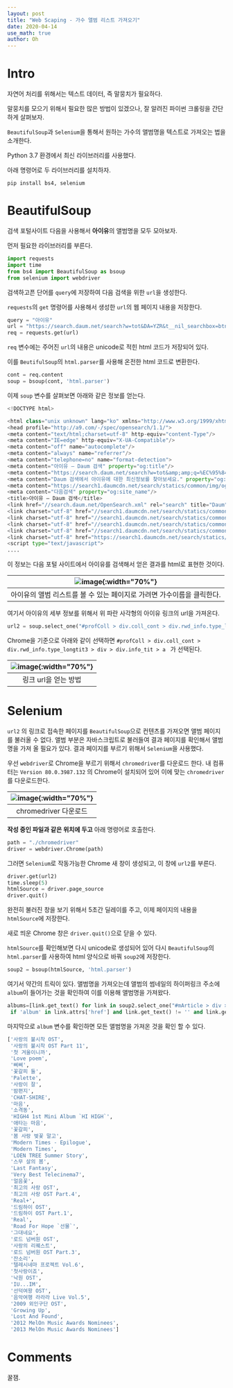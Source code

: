 ```yaml
---
layout: post
title: "Web Scaping - 가수 앨범 리스트 가져오기"
date: 2020-04-14
use_math: true
author: Oh
---
```


# Intro

자연어 처리를 위해서는 텍스트 데이터, 즉 말뭉치가 필요하다.

말뭉치를 모으기 위해서 필요한 많은 방법이 있겠으나, 잘 알려진 파이썬 크롤링을 간단하게 살펴보자.

`BeautifulSoup`과 `Selenium`을 통해서 원하는 가수의 앨범명을 텍스트로 가져오는 법을 소개한다.

Python 3.7 환경에서 최신 라이브러리를 사용했다.

아래 명령어로 두 라이브러리를 설치하자.

```console
pip install bs4, selenium
```



# BeautifulSoup

검색 포털사이트 다음을 사용해서 **아이유**의 앨범명을 모두 모아보자.

먼저 필요한 라이브러리를 부른다.

```python
import requests
import time
from bs4 import BeautifulSoup as bsoup
from selenium import webdriver
```



검색하고픈 단어를 `query`에 저장하여 다음 검색을 위한 `url`을 생성한다.

`requests`의 `get` 명령어를 사용해서 생성한 `url`의 웹 페이지 내용을 저장한다.

```python
query = "아이유"
url = "https://search.daum.net/search?w=tot&DA=YZR&t__nil_searchbox=btn&sug=&sugo=&q=" + query
req = requests.get(url)
```



`req` 변수에는 주어진 `url`의 내용은 unicode로 적힌 html 코드가 저장되어 있다.

이를 `BeutifulSoup`의 `html.parser`를 사용해 온전한 html 코드로 변환한다.

```python
cont = req.content
soup = bsoup(cont, 'html.parser')
```



이제 `soup` 변수를 살펴보면 아래와 같은 정보를 얻는다.

```python
<!DOCTYPE html>

<html class="unix unknown" lang="ko" xmlns="http://www.w3.org/1999/xhtml">
<head profile="http://a9.com/-/spec/opensearch/1.1/">
<meta content="text/html;charset=utf-8" http-equiv="content-Type"/>
<meta content="IE=edge" http-equiv="X-UA-Compatible"/>
<meta content="off" name="autocomplete"/>
<meta content="always" name="referrer"/>
<meta content="telephone=no" name="format-detection">
<meta content="아이유 – Daum 검색" property="og:title"/>
<meta content="https://search.daum.net/search?w=tot&amp;amp;q=%EC%95%84%EC%9D%B4%EC%9C%A0" property="og:url"/>
<meta content="Daum 검색에서 아이유에 대한 최신정보를 찾아보세요." property="og:description"/>
<meta content="https://search1.daumcdn.net/search/statics/common/img/og_search.png" property="og:image"/>
<meta content="다음검색" property="og:site_name"/>
<title>아이유 – Daum 검색</title>
<link href="//search.daum.net/OpenSearch.xml" rel="search" title="Daum" type="application/opensearchdescription+xml"/>
<link charset="utf-8" href="//search1.daumcdn.net/search/statics/common/css/2020/p_common.0225092140.css" rel="stylesheet" type="text/css"/>
<link charset="utf-8" href="//search1.daumcdn.net/search/statics/common/css/2020/p_component.0205083152.css" rel="stylesheet" type="text/css"/>
<link charset="utf-8" href="//search1.daumcdn.net/search/statics/common/css/2020/p_collection.0401101130.css" rel="stylesheet" type="text/css"/>
<link charset="utf-8" href="//search1.daumcdn.net/search/statics/common/css/2020/p_collection2.0205083152.css" rel="stylesheet" type="text/css"/>
<link charset="utf-8" href="https://search1.daumcdn.net/search/statics/common/css/2020/p_shoppingColl.0129091048.css" rel="stylesheet" type="text/css"/>
<script type="text/javascript">
....
```



이 정보는 다음 포털 사이트에서 아이유를 검색해서 얻은 결과를 html로 표현한 것이다.

| ![image](https://drive.google.com/uc?export=view&id=1bPV1sfqG1TzCL7qVevqr-iMz9NEqFp2x){:width="70%"} |
| :----------------------------------------------------------: |
| 아이유의 앨범 리스트를 볼 수 있는 페이지로 가려면 가수이름을 클릭한다. |

여기서 아이유의 세부 정보를 위해서 위 파란 사각형의 아이유 링크의 url을 가져온다.

```python
url2 = soup.select_one("#profColl > div.coll_cont > div.rwd_info.type_longtit3 > div > div.info_tit > a ").attrs['href']
```

Chrome을 기준으로 아래와 같이 선택하면  `#profColl > div.coll_cont > div.rwd_info.type_longtit3 > div > div.info_tit > a ` 가 선택된다. 

| ![image](https://drive.google.com/uc?export=view&id=167s-XtCMmYr-0p6g-e2o0CDOp5sDdYrc){:width="70%"} |
| :----------------------------------------------------------: |
|                     링크 url을 얻는 방법                     |

# Selenium

`url2` 의 링크로 접속한 페이지를 `BeautifulSoup`으로 컨텐츠를 가져오면 앨범 페이지를 불러올 수 없다. 앨범 부분은 자바스크립트로 불러들여 결과 페이지를 확인해서 앨범명을 가져 올 필요가 있다. 결과 페이지를 부르기 위해서 `Selenium`을 사용했다.

우선 `webdriver`로 Chrome을 부르기 위해서 `chromedriver`를 다운로드 한다. 내 컴퓨터는 `Version 80.0.3987.132` 의 Chrome이 설치되어 있어 이에 맞는 `chromedriver`를 다운로드한다.

| ![image](https://drive.google.com/uc?export=view&id=1ZtDeXGhqU51MWJg73woB_nmYgmaCf22_){:width="70%"} |
| :----------------------------------------------------------: |
|                    chromedriver 다운로드                     |

**작성 중인 파일과 같은 위치에 두고** 아래 명령어로 호출한다.

```python
path = "./chromedriver"
driver = webdriver.Chrome(path)
```

그러면 `Selenium`로 작동가능한 Chrome 새 창이 생성되고, 이 창에 `url2`를 부른다.

```python
driver.get(url2)
time.sleep(5)
htmlSource = driver.page_source
driver.quit()
```

완전히 불러진 창을 보기 위해서 5초간 딜레이를 주고, 이제 페이지의 내용을 `htmlSource`에 저장한다.

새로 띄운 Chrome 창은 `driver.quit()`으로 닫을 수 있다.

`htmlSource`를 확인해보면 다시 unicode로 생성되어 있어 다시 `BeautifulSoup`의 `html.parser`를 사용하여 html 양식으로 바꿔 `soup2`에 저장한다.

```python
soup2 = bsoup(htmlSource, 'html.parser')
```



여기서 약간의 트릭이 있다. 앨범명을 가져오는데 앨범의 썸네일의 하이퍼링크 주소에 `album`이 들어가는 것을 확인하여 이를 이용해 앨범명을 가져왔다. 

```python
albums=[link.get_text() for link in soup2.select_one("#mArticle > div > div.info_cont.info_details ").find_all('a') 
 if 'album' in link.attrs['href'] and link.get_text() != '' and link.get_text() != '앨범']
```



마지막으로 `album` 변수를 확인하면 모든 앨범명을 가져온 것을 확인 할 수 있다.

```python
['사랑의 불시착 OST',
 '사랑의 불시착 OST Part 11',
 '첫 겨울이니까',
 'Love poem',
 '삐삐',
 '꽃갈피 둘',
 'Palette',
 '사랑이 잘',
 '밤편지',
 'CHAT-SHIRE',
 '마음',
 '소격동',
 'HIGH4 1st Mini Album `HI HIGH`',
 '애타는 마음',
 '꽃갈피',
 '봄 사랑 벚꽃 말고',
 'Modern Times - Epilogue',
 'Modern Times',
 'LOEN TREE Summer Story',
 '스무 살의 봄',
 'Last Fantasy',
 'Very Best Telecinema7',
 '얼음꽃',
 '최고의 사랑 OST',
 '최고의 사랑 OST Part.4',
 'Real+',
 '드림하이 OST',
 '드림하이 OST Part.1',
 'Real',
 'Road For Hope `선물`',
 '그대네요',
 '로드 넘버원 OST',
 '사랑의 리퀘스트',
 '로드 넘버원 OST Part.3',
 '잔소리',
 '텔레시네마 프로젝트 Vol.6',
 '첫사랑이죠',
 '낙원 OST',
 'IU...IM',
 '선덕여왕 OST',
 '음악여행 라라라 Live Vol.5',
 '2009 외인구단 OST',
 'Growing Up',
 'Lost And Found',
 '2012 MelOn Music Awards Nominees',
 '2013 MelOn Music Awards Nominees']
```



# Comments

꿀잼.